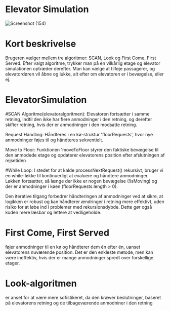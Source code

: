 # Elevator Simulation 
![Screenshot (154)](https://github.com/gottbrecht/ElevatorSimulation/assets/113165807/0d2500db-3748-42a8-a189-f85da5e77f18)

# Kort beskrivelse

Brugeren vælger mellem tre algoritmer: SCAN, Look og First Come, First Served. Efter valgt algoritme, trykker man på en vilkårlig etage og elevator simulationen optræder derefter. Man kan vælge at tilføje passagerer, og elevatordøren vil åbne og lukke, alt efter om elevatoren er i bevægelse, eller ej.

# ElevatorSimulation
#SCAN Algoritme(elevatoralgoritmen): Elevatoren fortsætter i samme retning, indtil den ikke har flere anmodninger i den retning, og derefter skifter retning, hvis der er anmodninger i den modsatte retning.

Request Handling: Håndteres i en kø-struktur 'floorRequests', hvor nye anmodninger føjes til og håndteres sekventielt. 

Move to Floor: Funktionen 'moveToFloor styrer den faktiske bevægelse til den anmodede etage og opdaterer elevatorens position efter afslutningen af rejsetiden

#While Loop: I stedet for at kalde processNextRequest() rekursivt, bruger vi en while-løkke til kontinuerligt at evaluere og håndtere anmodninger. Løkken fortsætter, så længe der ikke er nogen bevægelse (!isMoving) og der er anmodninger i køen (floorRequests.length > 0).

Den iterative tilgang forbedrer håndteringen af anmodninger ved at sikre, at logikken er robust og kan håndterer ændringer i retning mere effektivt, uden risiko for at løbe ind i problemer med rekursionsdybde. Dette gør også koden mere læsbar og lettere at vedligeholde. 

# First Come, First Served 
føjer anmodninger til en kø og håndterer dem én efter én, uanset elevatorens nuværende position. Det er den enkleste metode, men kan være ineffektiv, hvis der er mange anmodninger spredt over forskellige etager.

# Look-algoritmen 
er anset for at være mere sofistikeret, da den kræver beslutninger, baseret på elevatorens retning og de tilbageværende anmodniner i den retning
